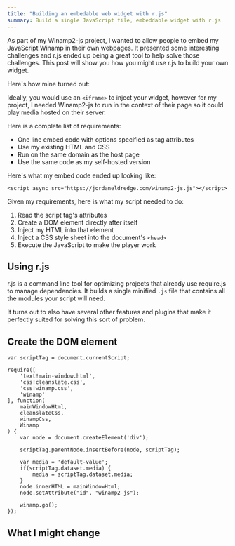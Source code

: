 ```yaml
---
title: "Building an embedable web widget with r.js"
summary: Build a single JavaScript file, embeddable widget with r.js
---
```


As part of my Winamp2-js project, I wanted to allow people to embed my
JavaScript Winamp in their own webpages. It presented some interesting
challenges and r.js ended up being a great tool to help solve those
challenges. This post will show you how you might use r.js to build your own
widget.

Here's how mine turned out:

<script async src="https://jordaneldredge.com/winamp2-js.js"></script>

Ideally, you would use an `<iframe>` to inject your widget, however for my
project, I needed Winamp2-js to run in the context of their page so it could
play media hosted on their server.

Here is a complete list of requirements:

* One line embed code with options specified as tag attributes
* Use my existing HTML and CSS
* Run on the same domain as the host page
* Use the same code as my self-hosted version

Here's what my embed code ended up looking like:

    <script async src="https://jordaneldredge.com/winamp2-js.js"></script>

Given my requirements, here is what my script needed to do:

1. Read the script tag's attributes
2. Create a DOM element directly after itself
3. Inject my HTML into that element
4. Inject a CSS style sheet into the document's `<head>`
5. Execute the JavaScript to make the player work

## Using r.js

r.js is a command line tool for optimizing projects that already use require.js
to manage dependencies. It builds a single minified `.js` file that contains
all the modules your script will need.

It turns out to also have several other features and plugins that make it
perfectly suited for solving this sort of problem.

## Create the DOM element

    var scriptTag = document.currentScript;

    require([
        'text!main-window.html',
        'css!cleanslate.css',
        'css!winamp.css',
        'winamp'
    ], function(
        mainWindowHtml,
        cleanslateCss,
        winampCss,
        Winamp
    ) {
        var node = document.createElement('div');

        scriptTag.parentNode.insertBefore(node, scriptTag);

        var media = 'default-value';
        if(scriptTag.dataset.media) {
            media = scriptTag.dataset.media;
        }
        node.innerHTML = mainWindowHtml;
        node.setAttribute("id", "winamp2-js");

        winamp.go();
    });


## What I might change
